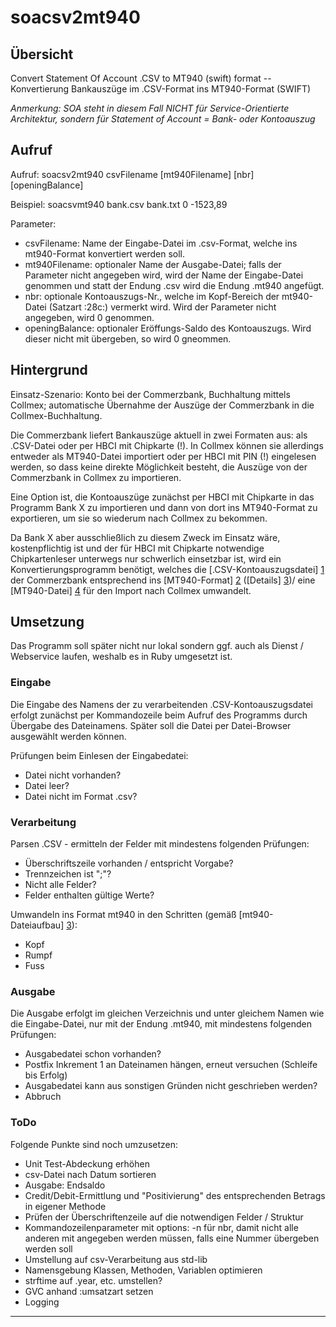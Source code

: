 # soacsv2mt940
## Übersicht
Convert Statement Of Account .CSV to MT940 (swift) format -- Konvertierung Bankauszüge im .CSV-Format ins MT940-Format (SWIFT)

_Anmerkung: SOA steht in diesem Fall NICHT für Service-Orientierte Architektur, sondern für Statement of Account = Bank- oder Kontoauszug_

## Aufruf
Aufruf: soacsv2mt940 csvFilename [mt940Filename] [nbr] [openingBalance]

Beispiel: soacsvmt940 bank.csv bank.txt 0 -1523,89

Parameter:

- csvFilename: Name der Eingabe-Datei im .csv-Format, welche ins mt940-Format konvertiert werden soll.
- mt940Filename: optionaler Name der Ausgabe-Datei; falls der Parameter nicht angegeben wird, wird der Name der Eingabe-Datei genommen und statt der Endung .csv wird die Endung .mt940 angefügt.
- nbr: optionale Kontoauszugs-Nr., welche im Kopf-Bereich der mt940-Datei (Satzart :28c:) vermerkt wird. Wird der Parameter nicht angegeben, wird 0 genommen.
- openingBalance: optionaler Eröffungs-Saldo des Kontoauszugs. Wird dieser nicht mit übergeben, so wird 0 gneommen.

## Hintergrund
Einsatz-Szenario: Konto bei der Commerzbank, Buchhaltung mittels Collmex; automatische Übernahme der Auszüge der Commerzbank in die Collmex-Buchhaltung.

Die Commerzbank liefert Bankauszüge aktuell in zwei Formaten aus: als .CSV-Datei oder per HBCI mit Chipkarte (!). In Collmex können sie allerdings entweder als MT940-Datei importiert oder per HBCI mit PIN (!) eingelesen werden, so dass keine direkte Möglichkeit besteht, die Auszüge von der Commerzbank in Collmex zu importieren.

Eine Option ist, die Kontoauszüge  zunächst per HBCI mit Chipkarte in das Programm Bank X zu importieren und dann von dort ins MT940-Format zu exportieren, um sie so wiederum nach Collmex zu bekommen.

Da Bank X aber ausschließlich zu diesem Zweck im Einsatz wäre, kostenpflichtig ist und der für HBCI mit Chipkarte notwendige Chipkartenleser unterwegs nur schwerlich einsetzbar ist, wird ein Konvertierungsprogramm benötigt, welches die [.CSV-Kontoauszugsdatei] [1] der Commerzbank entsprechend ins [MT940-Format] [2] ([Details] [3])/ eine [MT940-Datei] [4] für den Import nach Collmex umwandelt.

## Umsetzung
Das Programm soll später nicht nur lokal sondern ggf. auch als Dienst / Webservice laufen, weshalb es in Ruby umgesetzt ist.

### Eingabe
Die Eingabe des Namens der zu verarbeitenden .CSV-Kontoauszugsdatei erfolgt zunächst per Kommandozeile beim Aufruf des Programms durch Übergabe des Dateinamens. Später soll die Datei per Datei-Browser ausgewählt werden können.

Prüfungen beim Einlesen der Eingabedatei:

* Datei nicht vorhanden?
* Datei leer?
* Datei nicht im Format .csv?

### Verarbeitung
Parsen .CSV - ermitteln der Felder mit mindestens folgenden Prüfungen:

* Überschriftszeile vorhanden / entspricht Vorgabe?
* Trennzeichen ist ";"?
* Nicht alle Felder?
* Felder enthalten gültige Werte?

Umwandeln ins Format mt940 in den Schritten (gemäß [mt940-Dateiaufbau] [3]):

* Kopf
* Rumpf
* Fuss

### Ausgabe
Die Ausgabe erfolgt im gleichen Verzeichnis und unter gleichem Namen wie die Eingabe-Datei, nur mit der Endung .mt940, mit mindestens folgenden Prüfungen:

* Ausgabedatei schon vorhanden?
 * Postfix Inkrement 1 an Dateinamen hängen, erneut versuchen (Schleife bis Erfolg)
* Ausgabedatei kann aus sonstigen Gründen nicht geschrieben werden?
 * Abbruch

### ToDo
Folgende Punkte sind noch umzusetzen:

- Unit Test-Abdeckung erhöhen
- csv-Datei nach Datum sortieren
- Ausgabe: Endsaldo
- Credit/Debit-Ermittlung und "Positivierung" des entsprechenden Betrags in eigener Methode
- Prüfen der Überschriftenzeile auf die notwendigen Felder / Struktur
- Kommandozeilenparameter mit options: -n für nbr, damit nicht alle anderen mit angegeben werden müssen, falls eine Nummer übergeben werden soll
- Umstellung auf csv-Verarbeitung aus std-lib
- Namensgebung Klassen, Methoden, Variablen optimieren
- strftime auf .year, etc. umstellen?
- GVC anhand :umsatzart setzen
- Logging

---

[1]:data/test.csv
[2]:http://de.wikipedia.org/wiki/MT940
[3]:doc/datenstruktur-mt940-swift.pdf
[4]:data/soamt940_test_template.mt940